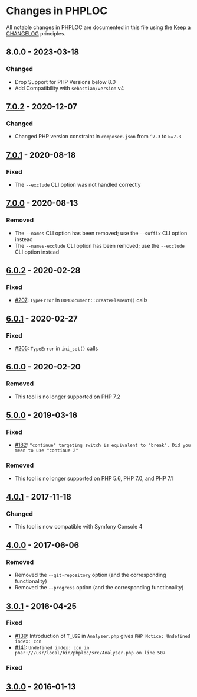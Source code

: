 # Changes in PHPLOC

All notable changes in PHPLOC are documented in this file using the [Keep a CHANGELOG](http://keepachangelog.com/) principles.

## 8.0.0 - 2023-03-18

### Changed

- Drop Support for PHP Versions below 8.0
- Add Compatibility with `sebastian/version` v4

## [7.0.2](https://github.com/sebastianbergmann/phploc/compare/7.0.1...7.0.2) - 2020-12-07

### Changed

- Changed PHP version constraint in `composer.json` from `^7.3` to `>=7.3`

## [7.0.1](https://github.com/sebastianbergmann/phploc/compare/7.0.0...7.0.1) - 2020-08-18

### Fixed

- The `--exclude` CLI option was not handled correctly

## [7.0.0](https://github.com/sebastianbergmann/phploc/compare/6.0.2...7.0.0) - 2020-08-13

### Removed

- The `--names` CLI option has been removed; use the `--suffix` CLI option instead
- The `--names-exclude` CLI option has been removed; use the `--exclude` CLI option instead

## [6.0.2](https://github.com/sebastianbergmann/phploc/compare/6.0.1...6.0.2) - 2020-02-28

### Fixed

- [#207](https://github.com/sebastianbergmann/phploc/issues/207): `TypeError` in `DOMDocument::createElement()` calls

## [6.0.1](https://github.com/sebastianbergmann/phploc/compare/6.0.0...6.0.1) - 2020-02-27

### Fixed

- [#205](https://github.com/sebastianbergmann/phploc/pull/205): `TypeError` in `ini_set()` calls

## [6.0.0](https://github.com/sebastianbergmann/phploc/compare/5.0.0...6.0.0) - 2020-02-20

### Removed

- This tool is no longer supported on PHP 7.2

## [5.0.0](https://github.com/sebastianbergmann/phploc/compare/4.0.1...5.0.0) - 2019-03-16

### Fixed

- [#182](https://github.com/sebastianbergmann/phploc/pull/182): `"continue" targeting switch is equivalent to "break". Did you mean to use "continue 2"`

### Removed

- This tool is no longer supported on PHP 5.6, PHP 7.0, and PHP 7.1

## [4.0.1](https://github.com/sebastianbergmann/phploc/compare/4.0.0...4.0.1) - 2017-11-18

### Changed

- This tool is now compatible with Symfony Console 4

## [4.0.0](https://github.com/sebastianbergmann/phploc/compare/3.0...4.0.0) - 2017-06-06

### Removed

- Removed the `--git-repository` option (and the corresponding functionality)
- Removed the `--progress` option (and the corresponding functionality)

## [3.0.1](https://github.com/sebastianbergmann/phploc/compare/3.0.0...3.0.1) - 2016-04-25

### Fixed

- [#139](https://github.com/sebastianbergmann/phploc/issues/139): Introduction of `T_USE` in `Analyser.php` gives `PHP Notice: Undefined index: ccn`
- [#141](https://github.com/sebastianbergmann/phploc/issues/141): `Undefined index: ccn in phar:///usr/local/bin/phploc/src/Analyser.php on line 507`

### Fixed

## [3.0.0](https://github.com/sebastianbergmann/phploc/compare/2.1.5...3.0.0) - 2016-01-13
